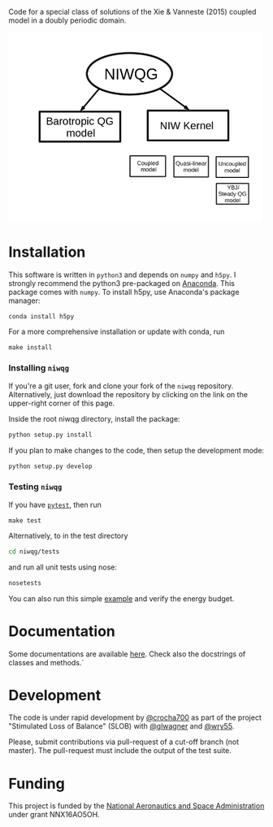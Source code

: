 Code for a special class of solutions of the Xie & Vanneste (2015) coupled model in a doubly periodic domain.

<img src="./docs/figs/organogram.png" alt="NIWQG organogram"  width="500">

# Installation
This software is written in `python3` and depends on `numpy` and `h5py`. I strongly
recommend the python3 pre-packaged on [Anaconda](https://www.continuum.io/downloads).
This package comes with `numpy`. To install h5py, use Anaconda's package manager:
```bash
conda install h5py
```

For a more comprehensive installation or update with conda, run
```
make install
```

### Installing `niwqg`

If you're a git user, fork and clone your fork of the `niwqg` repository.
Alternatively, just download the repository by clicking on the link on the
upper-right corner of this page.

Inside the root niwqg directory, install the package:

```bash
python setup.py install
```

If you plan to make changes to the code, then setup the development mode:

```bash
python setup.py develop
```

### Testing `niwqg`
If you have [`pytest`](https://docs.pytest.org/en/latest/), then run
```
make test
```
Alternatively, to in the test directory
```bash
cd niwqg/tests
```
and run all unit tests using nose:
```bash
nosetests
```

You can also run this simple [example](./examples/LambDipole_CoupledModel.ipynb)
and verify the energy budget.

# Documentation
Some documentations are available [here](docs/Index.ipynb). Check also the docstrings of
classes and methods.`

# Development
The code is under rapid development by [@crocha700](https://github.com/crocha700)
as part of the project "Stimulated Loss of Balance" (SLOB) with
[@glwagner](https://github.com/glwagner) and [@wry55](https://github.com/wry55).

Please, submit contributions via pull-request of
a cut-off branch (not master). The pull-request must include the output of the test suite.

# Funding
This project is funded by the [National Aeronautics and Space Administration](https://www.nasa.gov) under grant NNX16AO5OH.
